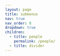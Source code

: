 ```yaml
---
layout: page
title: submenus
nav: true
nav_order: 8
dropdown: true
children:
  - title: people
    permalink: /people/
  - title: divider
---
```

